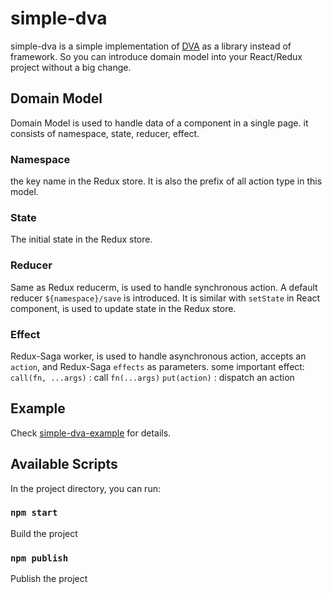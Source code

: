 
# simple-dva

simple-dva is a simple implementation of [DVA](https://github.com/dvajs/dva) as a library instead of framework. So you can introduce domain model into your React/Redux project without a big change.

## Domain Model

Domain Model is used to handle data of a component in a single page. it consists of namespace, state, reducer, effect.

### Namespace

the key name in the Redux store. It is also the prefix of all action type in this model.

### State

The initial state in the Redux store.

### Reducer

Same as Redux reducerm, is used to handle synchronous action.
A default reducer `${namespace}/save` is introduced.
It is similar with `setState` in React component, is used to update state in the Redux store.

### Effect

Redux-Saga worker, is used to handle asynchronous action, accepts an `action`, and Redux-Saga `effects` as parameters.
some important effect:
`call(fn, ...args)` : call `fn(...args)`
`put(action)` : dispatch an action

## Example

Check [simple-dva-example](https://github.com/fzp/simple-dva-example) for details.

## Available Scripts

In the project directory, you can run:

### `npm start`

Build the project

### `npm publish`

Publish the project
